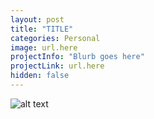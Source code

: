 ```yaml
---
layout: post
title: "TITLE"
categories: Personal
image: url.here
projectInfo: "Blurb goes here"
projectLink: url.here
hidden: false
---
```


![alt text][headerImg]
<!-- ALSO PUT THIS IN THE image: PART OF THE POST HEAD -->



<!-- more -->



[headerImg]: URL "altText"
